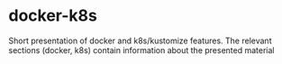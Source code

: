 # docker-k8s
Short presentation of docker and k8s/kustomize features. The relevant sections (docker, k8s) contain information about the presented material
